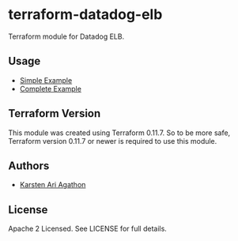 terraform-datadog-elb
=================

Terraform module for Datadog ELB.



Usage
-----
* [Simple Example](https://github.com/traveloka/terraform-datadog-elb/tree/master/examples/simple)
* [Complete Example](https://github.com/traveloka/terraform-datadog-elb/tree/master/examples/complete)

Terraform Version
-----------------

This module was created using Terraform 0.11.7. 
So to be more safe, Terraform version 0.11.7 or newer is required to use this module.

Authors
-------

* [Karsten Ari Agathon](https://github.com/karstenaa)

License
-------

Apache 2 Licensed. See LICENSE for full details.
